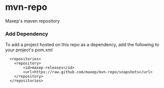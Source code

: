 # mvn-repo
Maxep's maven repository

### Add Dependency

To add a project hosted on this repo as a dependency, add the following to your project's pom.xml

  ```
    <repositories>
      <repository>
          <id>maxep-releases</id>
          <url>https://raw.github.com/maxep/mvn-repo/snapshots</url>
      </repository>
    </repositories>
  ```
